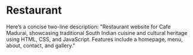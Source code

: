 # Restaurant 
Here’s a concise two-line description:  "Restaurant website for Cafe Madurai, showcasing traditional South Indian cuisine and cultural heritage using HTML, CSS, and JavaScript. Features include a homepage, menu, about, contact, and gallery."

